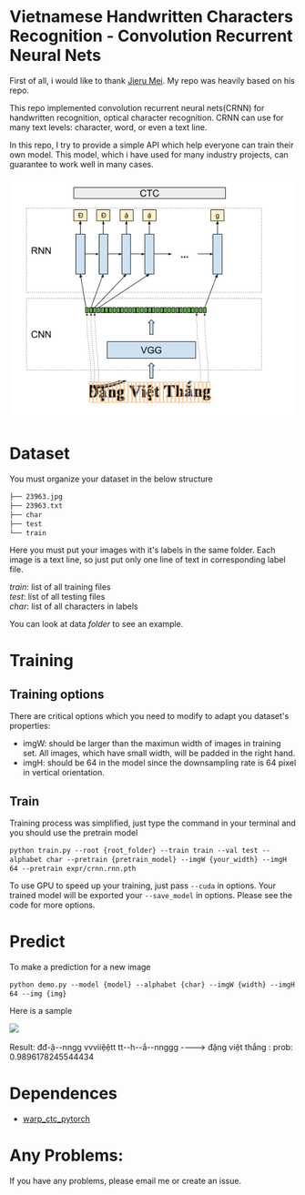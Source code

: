 # Vietnamese Handwritten Characters Recognition - Convolution Recurrent Neural Nets
First of all, i would like to thank [Jieru Mei](https://github.com/meijieru/crnn.pytorch). My repo was heavily based on his repo.

This repo implemented convolution recurrent neural nets(CRNN) for handwritten recognition, optical character recognition. CRNN can use for many text levels: character, word, or even a text line.

In this repo, I try to provide a simple API which help everyone can train their own model. This model, which i have used for many industry projects, can guarantee to work well in many cases.

![](img/crnn.png)

# Dataset
You must organize your dataset in the below structure
```
├── 23963.jpg
├── 23963.txt
├── char
├── test
└── train
```
Here you must put your images with it's labels in the same folder. Each image is a text line, so just put only one line of text in corresponding label file.

*train*: list of all training files <br />
*test*: list of all testing files <br />
*char*: list of all characters in labels <br />

You can look at data *folder* to see an example. 

# Training
## Training options
There are critical options which you need to modify to adapt you dataset's properties:
* imgW: should be larger than the maximun width of images in training set. All images, which have small width, will be padded in the right hand.
* imgH: should be 64 in the model since the downsampling rate is 64 pixel in vertical orientation.

## Train
Training process was simplified, just type the command in your terminal and you should use the pretrain model

```
python train.py --root {root_folder} --train train --val test --alphabet char --pretrain {pretrain_model} --imgW {your_width} --imgH 64 --pretrain expr/crnn.rnn.pth
```
To use GPU to speed up your training, just pass ``--cuda`` in options. Your trained model will be exported your `--save_model` in options. Please see the code for more options.

# Predict
To make a prediction for a new image

```
python demo.py --model {model} --alphabet {char} --imgW {width} --imgH 64 --img {img}
```
Here is a sample

![](https://raw.githubusercontent.com/pbcquoc/crnn/master/data/18449-2_10-4.jpg)

Result: đđ-ặ--nngg   vvviiệệtt  tt--h--ắ--nnggg  ----> đặng việt thắng      : prob: 0.9896178245544434

# Dependences
* [warp_ctc_pytorch](https://github.com/SeanNaren/warp-ctc/tree/pytorch_bindings/pytorch_binding)

# Any Problems:
If you have any problems, please email me or create an issue.
